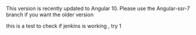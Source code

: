 This version is recently updated to Angular 10. 
Please use the Angular-ssr-7 branch if you want the older version

this is a test to check if jenkins is working , try 1
